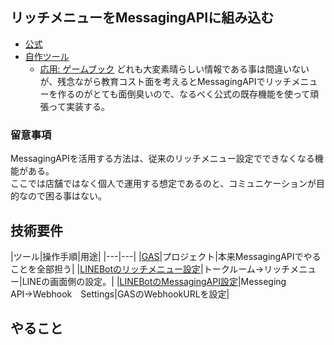 ## リッチメニューをMessagingAPIに組み込む
- [公式](https://developers.line.biz/ja/docs/messaging-api/using-rich-menus/#creating-a-rich-menu-using-the-messaging-api)
- [自作ツール](https://qiita.com/e_chan1007/items/cd34ce0871943ee34396)
  - [応用: ゲームブック](https://qiita.com/poruruba/items/28c1c4ba95c4eaf2b739)
どれも大変素晴らしい情報である事は間違いないが、残念ながら教育コスト面を考えるとMessagingAPIでリッチメニューを作るのがとても面倒臭いので、なるべく公式の既存機能を使って頑張って実装する。

### 留意事項
MessagingAPIを活用する方法は、従来のリッチメニュー設定でできなくなる機能がある。  
ここでは店舗ではなく個人で運用する想定であるのと、コミュニケーションが目的なので困る事はない。

## 技術要件
|ツール|操作手順|用途|
|---|---|
|[GAS](https://script.google.com/home)|プロジェクト|本来MessagingAPIでやることを全部担う|
|[LINEBotのリッチメニュー設定](https://manager.line.biz)|トークルーム→リッチメニュー|LINEの画面側の設定。|
|[LINEBotのMessagingAPI設定](https://developers.line.biz/console)|Messeging API→Webhook　Settings|GASのWebhookURLを設定|

## やること
